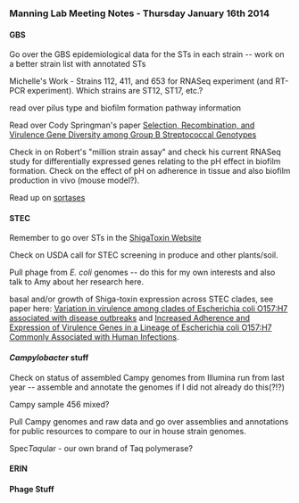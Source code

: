### Manning Lab Meeting Notes - Thursday January 16th 2014

#### GBS 

Go over the GBS epidemiological data for the STs in each strain -- work on a better strain list with annotated STs

Michelle's Work - Strains 112, 411, and 653 for RNASeq experiment (and RT-PCR experiment).  Which strains are ST12, ST17, etc.?

read over pilus type and biofilm formation pathway information

Read over Cody Springman's paper [Selection, Recombination, and Virulence Gene Diversity among Group B Streptococcal Genotypes](http://jb.asm.org/content/191/17/5419.short)

Check in on Robert's "million strain assay" and check his current RNASeq study for differentially expressed genes relating to the pH effect in biofilm formation.  Check on the effect of pH on adherence in tissue and also biofilm production in vivo (mouse model?).

Read up on [sortases](http://en.wikipedia.org/wiki/Sortase)

#### STEC

Remember to go over STs in the [ShigaToxin Website](www.shigatox.net)

Check on USDA call for STEC screening in produce and other plants/soil.  

Pull phage from _E. coli_ genomes -- do this for my own interests and also talk to Amy about her research here.

basal and/or growth of Shiga-toxin expression across STEC clades, see paper here: [Variation in virulence among clades of Escherichia coli O157:H7 associated with disease outbreaks](http://www.pnas.org/content/105/12/4868.short) and [Increased Adherence and Expression of Virulence Genes in a Lineage of Escherichia coli O157:H7 Commonly Associated with Human Infections](http://www.plosone.org/article/info%3Adoi%2F10.1371%2Fjournal.pone.0010167).

#### _Campylobacter_ stuff

Check on status of assembled Campy genomes from Illumina run from last year -- assemble and annotate the genomes if I did not already do this(?!?)

Campy sample 456 mixed? 

Pull Campy genomes and raw data and go over assemblies and annotations for public resources to compare to our in house strain genomes.

Spec*Taq*ular - our own brand of Taq polymerase?


#### ERIN

#### Phage Stuff
